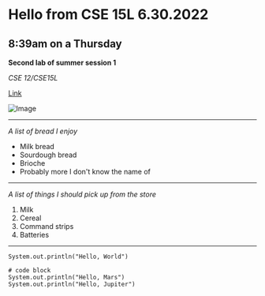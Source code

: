 # Hello from CSE 15L 6.30.2022 #
## 8:39am on a Thursday ##
>
**Second lab of summer session 1**
>
*CSE 12/CSE15L*
>
[Link](https://www.youtube.com/watch?v=p7YXXieghto)
>
![Image](https://paspahang.org/wp-content/uploads/2019/03/get-the-marvelous-funny-looking-cat-memes-of-funny-looking-cat-memes.jpg)

---
*A list of bread I enjoy*
* Milk bread
* Sourdough bread
* Brioche 
* Probably more I don't know the name of 
---
*A list of things I should pick up from the store*
1. Milk
2. Cereal
3. Command strips
4. Batteries
---
`System.out.println("Hello, World")`

```
# code block
System.out.println("Hello, Mars")
System.out.println("Hello, Jupiter")
```
